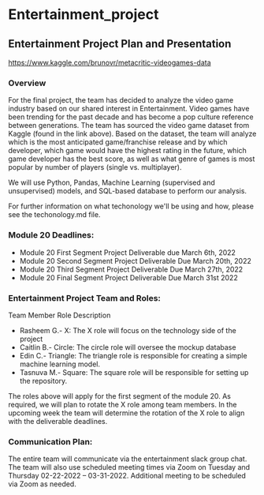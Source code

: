 # Entertainment_project

## Entertainment Project Plan and Presentation
https://www.kaggle.com/brunovr/metacritic-videogames-data
### Overview 
For the final project, the team has decided to analyze the video game industry based on our shared interest in Entertainment. Video games have been trending for the past decade and has become a pop culture reference between generations. The team has sourced the video game dataset from Kaggle (found in the link above). Based on the dataset, the team will analyze which is the most anticipated game/franchise release and by which developer, which game would have the highest rating in the future, which game developer has the best score, as well as what genre of games is most popular by number of players (single vs. multiplayer).

We will use Python, Pandas, Machine Learning (supervised and unsupervised) models, and SQL-based database to perform our analysis. 

For further information on what techonology we'll be using and how, please see the techonology.md file. 

### Module 20 Deadlines:

- Module 20 First Segment Project Deliverable due March 6th, 2022
- Module 20 Second Segment Project Deliverable Due March 20th, 2022
- Module 20 Third Segment Project Deliverable Due March 27th, 2022
- Module 20 Final Segment Project Deliverable Due March 31st 2022

### Entertainment Project Team and Roles:
Team Member Role Description 
- Rasheem G.- X: The X role will focus on the technology side of the project 
- Caitlin B.- Circle: The circle role will oversee the mockup database 
- Edin C.- Triangle: The triangle role is responsible for creating a simple machine learning model. 
- Tasnuva M.- Square: The square role will be responsible for setting up the repository.

The roles above will apply for the first segment of the module 20. As required, we will plan to rotate the X role among team members. In the upcoming week the team will determine the rotation of the X role to align with the deliverable deadlines.

### Communication Plan:
The entire team will communicate via the entertainment slack group chat. The team will also use scheduled meeting times via Zoom on Tuesday and Thursday 02-22-2022 – 03-31-2022. Additional meeting to be scheduled via Zoom as needed.
